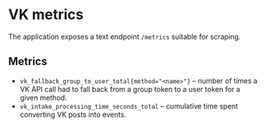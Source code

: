 # VK metrics

The application exposes a text endpoint `/metrics` suitable for scraping.

## Metrics

- `vk_fallback_group_to_user_total{method="<name>"}` – number of times a VK API
  call had to fall back from a group token to a user token for a given method.
- `vk_intake_processing_time_seconds_total` – cumulative time spent converting
  VK posts into events.

